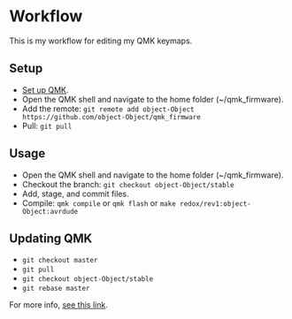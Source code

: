 # Workflow

This is my workflow for editing my QMK keymaps.

## Setup

* [Set up QMK](https://docs.qmk.fm/#/getting_started_build_tools).
* Open the QMK shell and navigate to the home folder (~/qmk_firmware).
* Add the remote: `git remote add object-Object https://github.com/object-Object/qmk_firmware`
* Pull: `git pull`

## Usage

* Open the QMK shell and navigate to the home folder (~/qmk_firmware).
* Checkout the branch: `git checkout object-Object/stable`
* Add, stage, and commit files.
* Compile: `qmk compile` or `qmk flash` or `make redox/rev1:object-Object:avrdude`

## Updating QMK

* `git checkout master`
* `git pull`
* `git checkout object-Object/stable`
* `git rebase master`

For more info, [see this link](https://erovia.github.io/posts/workflow/).

